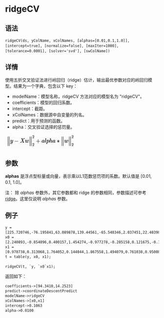 # ridgeCV

## 语法

`ridgeCV(ds, yColName, xColNames, [alphas=[0.01,0.1,1.0]], [intercept=true],
[normalize=false], [maxIter=1000], [tolerance=0.0001], [solver='svd'],
[swColName])`

## 详情

使用五折交叉验证法进行岭回归（ridge）估计，输出最优参数对应的岭回归模型。结果为一个字典，包含以下 key：

* modelName：模型名称，ridgeCV 方法对应的模型名为 "ridgeCV"。
* coefficients：模型的回归系数。
* intercept：截距。
* xColNames：数据源中自变量的列名。
* predict：用于预测的函数。
* alpha：交叉验证选择的惩罚量。

![](../../images/ridge.png)

## 参数

**alphas** 是浮点型标量或向量，表示乘以L1范数惩罚项的系数。默认值是 [0.01, 0.1, 1.0]。

注： 除 *alphas* 参数外，其它参数都和 ridge 的参数相同，参数描述可参考 [ridge](ridge.md)。这里仅说明 *alphas* 参数。

## 例子

```
y = [225.720746,-76.195841,63.089878,139.44561,-65.548346,2.037451,22.403987,-0.678415,37.884102,37.308288]
x0 = [2.240893,-0.854096,0.400157,1.454274,-0.977278,-0.205158,0.121675,-0.151357,0.333674,0.410599]
x1 = [0.978738,0.313068,1.764052,0.144044,1.867558,1.494079,0.761038,0.950088,0.443863,-0.103219]
t = table(y, x0, x1);

ridgeCV(t, `y, `x0`x1);
```

返回如下：

```
coefficients->[94.3410,14.2523]
predict->coordinateDescentPredict
modelName->ridgeCV
xColNames->[x0,x1]
intercept->0.1063
alpha->0.0100
```

